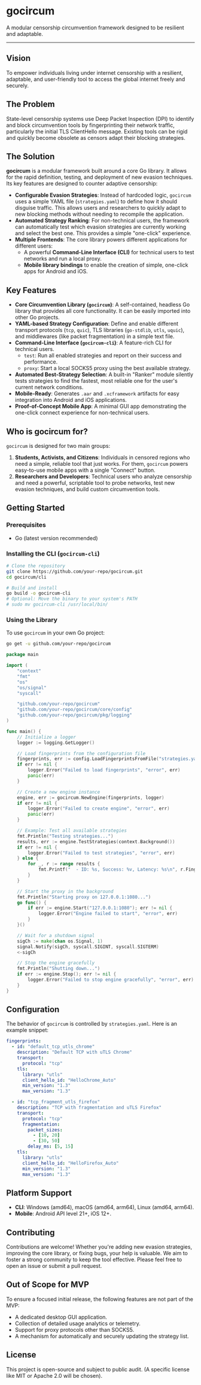 # gocircum

A modular censorship circumvention framework designed to be resilient and adaptable.

---

## Vision

To empower individuals living under internet censorship with a resilient, adaptable, and user-friendly tool to access the global internet freely and securely.

## The Problem

State-level censorship systems use Deep Packet Inspection (DPI) to identify and block circumvention tools by fingerprinting their network traffic, particularly the initial TLS ClientHello message. Existing tools can be rigid and quickly become obsolete as censors adapt their blocking strategies.

## The Solution

**gocircum** is a modular framework built around a core Go library. It allows for the rapid definition, testing, and deployment of new evasion techniques. Its key features are designed to counter adaptive censorship:

- **Configurable Evasion Strategies**: Instead of hardcoded logic, `gocircum` uses a simple YAML file (`strategies.yaml`) to define how it should disguise traffic. This allows users and researchers to quickly adapt to new blocking methods without needing to recompile the application.
- **Automated Strategy Ranking**: For non-technical users, the framework can automatically test which evasion strategies are currently working and select the best one. This provides a simple "one-click" experience.
- **Multiple Frontends**: The core library powers different applications for different users:
    - A powerful **Command-Line Interface (CLI)** for technical users to test networks and run a local proxy.
    - **Mobile library bindings** to enable the creation of simple, one-click apps for Android and iOS.

## Key Features

- **Core Circumvention Library (`gocircum`)**: A self-contained, headless Go library that provides all core functionality. It can be easily imported into other Go projects.
- **YAML-based Strategy Configuration**: Define and enable different transport protocols (`tcp`, `quic`), TLS libraries (`go-stdlib`, `utls`, `uquic`), and middlewares (like packet fragmentation) in a simple text file.
- **Command-Line Interface (`gocircum-cli`)**: A feature-rich CLI for technical users.
    - `test`: Run all enabled strategies and report on their success and performance.
    - `proxy`: Start a local SOCKS5 proxy using the best available strategy.
- **Automated Best-Strategy Selection**: A built-in "Ranker" module silently tests strategies to find the fastest, most reliable one for the user's current network conditions.
- **Mobile-Ready**: Generates `.aar` and `.xcframework` artifacts for easy integration into Android and iOS applications.
- **Proof-of-Concept Mobile App**: A minimal GUI app demonstrating the one-click connect experience for non-technical users.

## Who is gocircum for?

`gocircum` is designed for two main groups:

1.  **Students, Activists, and Citizens**: Individuals in censored regions who need a simple, reliable tool that just works. For them, `gocircum` powers easy-to-use mobile apps with a single "Connect" button.
2.  **Researchers and Developers**: Technical users who analyze censorship and need a powerful, scriptable tool to probe networks, test new evasion techniques, and build custom circumvention tools.

## Getting Started

### Prerequisites

- Go (latest version recommended)

### Installing the CLI (`gocircum-cli`)

```bash
# Clone the repository
git clone https://github.com/your-repo/gocircum.git
cd gocircum/cli

# Build and install
go build -o gocircum-cli
# Optional: Move the binary to your system's PATH
# sudo mv gocircum-cli /usr/local/bin/
```

### Using the Library

To use `gocircum` in your own Go project:

```bash
go get -u github.com/your-repo/gocircum
```

```go
package main

import (
	"context"
	"fmt"
	"os"
	"os/signal"
	"syscall"

	"github.com/your-repo/gocircum"
	"github.com/your-repo/gocircum/core/config"
	"github.com/your-repo/gocircum/pkg/logging"
)

func main() {
	// Initialize a logger
	logger := logging.GetLogger()

	// Load fingerprints from the configuration file
	fingerprints, err := config.LoadFingerprintsFromFile("strategies.yaml")
	if err != nil {
		logger.Error("Failed to load fingerprints", "error", err)
		panic(err)
	}

	// Create a new engine instance
	engine, err := gocircum.NewEngine(fingerprints, logger)
	if err != nil {
		logger.Error("Failed to create engine", "error", err)
		panic(err)
	}

	// Example: Test all available strategies
	fmt.Println("Testing strategies...")
	results, err := engine.TestStrategies(context.Background())
	if err != nil {
		logger.Error("Failed to test strategies", "error", err)
	} else {
		for _, r := range results {
			fmt.Printf("  - ID: %s, Success: %v, Latency: %s\n", r.Fingerprint.ID, r.Success, r.Latency)
		}
	}

	// Start the proxy in the background
	fmt.Println("Starting proxy on 127.0.0.1:1080...")
	go func() {
		if err := engine.Start("127.0.0.1:1080"); err != nil {
			logger.Error("Engine failed to start", "error", err)
		}
	}()

	// Wait for a shutdown signal
	sigCh := make(chan os.Signal, 1)
	signal.Notify(sigCh, syscall.SIGINT, syscall.SIGTERM)
	<-sigCh

	// Stop the engine gracefully
	fmt.Println("Shutting down...")
	if err := engine.Stop(); err != nil {
		logger.Error("Failed to stop engine gracefully", "error", err)
	}
}
```

## Configuration

The behavior of `gocircum` is controlled by `strategies.yaml`. Here is an example snippet:

```yaml
fingerprints:
  - id: "default_tcp_utls_chrome"
    description: "Default TCP with uTLS Chrome"
    transport:
      protocol: "tcp"
    tls:
      library: "utls"
      client_hello_id: "HelloChrome_Auto"
      min_version: "1.3"
      max_version: "1.3"

  - id: "tcp_fragment_utls_firefox"
    description: "TCP with fragmentation and uTLS Firefox"
    transport:
      protocol: "tcp"
      fragmentation:
        packet_sizes:
          - [10, 20]
          - [30, 50]
        delay_ms: [5, 15]
    tls:
      library: "utls"
      client_hello_id: "HelloFirefox_Auto"
      min_version: "1.3"
      max_version: "1.3"
```

## Platform Support

-   **CLI**: Windows (amd64), macOS (amd64, arm64), Linux (amd64, arm64).
-   **Mobile**: Android API level 21+, iOS 12+.

## Contributing

Contributions are welcome! Whether you're adding new evasion strategies, improving the core library, or fixing bugs, your help is valuable. We aim to foster a strong community to keep the tool effective. Please feel free to open an issue or submit a pull request.

## Out of Scope for MVP

To ensure a focused initial release, the following features are not part of the MVP:

-   A dedicated desktop GUI application.
-   Collection of detailed usage analytics or telemetry.
-   Support for proxy protocols other than SOCKS5.
-   A mechanism for automatically and securely updating the strategy list.

## License

This project is open-source and subject to public audit. (A specific license like MIT or Apache 2.0 will be chosen). 
